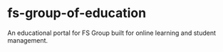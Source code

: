 # fs-group-of-education
An educational portal for FS Group built for online learning and student management.
